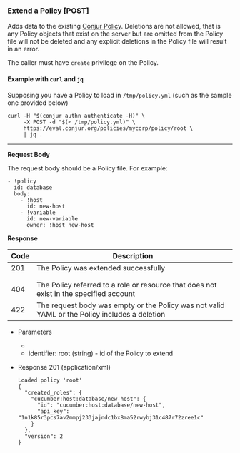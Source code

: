 ### Extend a Policy [POST]

Adds data to the existing [Conjur Policy](https://try.conjur.org/reference/policy.html).
Deletions are not allowed, that is any Policy objects that exist on the server but
are omitted from the Policy file will not be deleted and any explicit deletions in
the Policy file will result in an error.

The caller must have `create` privilege on the Policy.

#### Example with `curl` and `jq`

Supposing you have a Policy to load in `/tmp/policy.yml` (such as the sample one provided below)

```
curl -H "$(conjur authn authenticate -H)" \
     -X POST -d "$(< /tmp/policy.yml)" \
     https://eval.conjur.org/policies/mycorp/policy/root \
     | jq .
```

---

**Request Body**

The request body should be a Policy file. For example:

```
- !policy
  id: database
  body:
    - !host
      id: new-host
    - !variable
      id: new-variable
      owner: !host new-host
```

**Response**

| Code | Description                                                                                   |
|------|-----------------------------------------------------------------------------------------------|
|  201 | The Policy was extended successfully                                                          |
| <!-- include(partials/http_401.md) -->                                                               |
| <!-- include(partials/http_403.md) -->                                                               |
|  404 | The Policy referred to a role or resource that does not exist in the specified account        |
|  422 | The request body was empty or the Policy was not valid YAML or the Policy includes a deletion |

+ Parameters
  + <!-- include(partials/account_param.md) -->
  + identifier: root (string) - id of the Policy to extend

+ Response 201 (application/xml)

    ```
    Loaded policy 'root'
    {
      "created_roles": {
        "cucumber:host:database/new-host": {
          "id": "cucumber:host:database/new-host",
          "api_key": "1n1k85r3pcs7av2mmpj233jajndc1bx8ma52rwybj31c487r72zree1c"
        }
      },
      "version": 2
    }
    ```